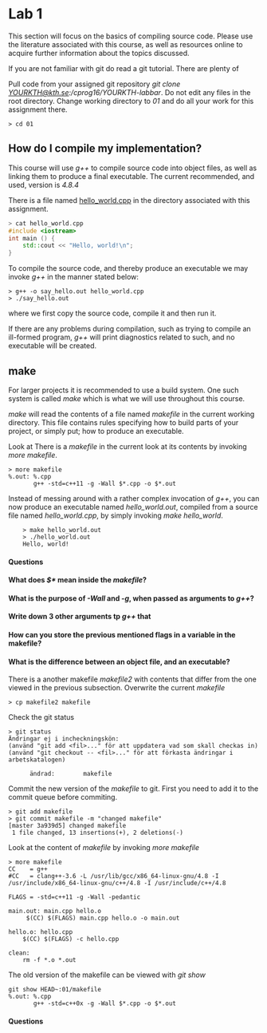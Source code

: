 # Lab 1

This section will focus on the basics of compiling source code. Please use the
literature associated with this course, as well as resources online to acquire
further information about the topics discussed.

If you are not familiar with git do read a git tutorial. There are plenty of 



Pull code from your assigned git repository
_git clone YOURKTH@kth.se:/cprog16/YOURKTH-labbar_. Do not edit any files in the root directory. Change working directory to _01_ and do all your work for this assignment there.

```
> cd 01
```


## How do I compile my implementation?

This course will use _g++_ to compile source code into object files, as
well as linking them to produce a final executable. The current recommended, and
used, version is _4.8.4_

There is a file named [hello_world.cpp](01/hello_world.cpp) in the directory associated with this assignment.

```C++
> cat hello_world.cpp
#include <iostream>
int main () {
    std::cout << "Hello, world!\n";
}
```

To compile the source code, and thereby produce an executable we may
invoke _g++_ in the manner stated below:


```
> g++ -o say_hello.out hello_world.cpp
> ./say_hello.out
```
where we first copy the source code, compile it and then run it.

If there are any problems during compilation, such as trying to
compile an ill-formed program, _g++_ will print diagnostics related to
such, and no executable will be created.

## make

For larger projects it is recommended to use a build system. One such system is
called _make_ which is what we will use throughout this
course.

_make_ will read the contents of a file named _makefile_ in the
current working directory. This file contains rules specifying
how to build parts of your project, or simply put; how to produce an executable.

Look at
There is a _makefile_ in the current look at its contents by invoking _more makefile_.

```
> more makefile
%.out: %.cpp
       g++ -std=c++11 -g -Wall $*.cpp -o $*.out
```

Instead of messing around with a rather complex invocation of _g++_, you
can now produce an executable named _hello\_world.out_, compiled from a
source file named _hello\_world.cpp_, by simply invoking _make
hello\_world_.

```
    > make hello_world.out
    > ./hello_world.out
    Hello, world!
```

#### Questions

####     What does _\$*_ mean inside the _makefile_?

####     What is the purpose of _-Wall_ and _-g_, when passed as arguments to _g++_?

#### Write down 3 other arguments tp _g++_ that

####     How can you store the previous mentioned flags in a variable in the makefile?

####   What is the difference between an object file, and an executable?

There is a another makefile _makefile2_ with contents
that differ from the one viewed in the previous subsection. Overwrite the current _makefile_

```
> cp makefile2 makefile
```

Check the git status

```
> git status
Ändringar ej i incheckningskön:
(använd "git add <fil>..." för att uppdatera vad som skall checkas in)
(använd "git checkout -- <fil>..." för att förkasta ändringar i arbetskatalogen)

      ändrad:        makefile
```

Commit the new version of the _makefile_ to git. First you need to add it to the commit queue before commiting.

```
> git add makefile
> git commit makefile -m "changed makefile"
[master 3a939d5] changed makefile
 1 file changed, 13 insertions(+), 2 deletions(-)
```

Look at the content of _makefile_ by invoking _more makefile_

```
> more makefile
CC    = g++
#CC   = clang++-3.6 -L /usr/lib/gcc/x86_64-linux-gnu/4.8 -I /usr/include/x86_64-linux-gnu/c++/4.8 -I /usr/include/c++/4.8

FLAGS = -std=c++11 -g -Wall -pedantic

main.out: main.cpp hello.o
	 $(CC) $(FLAGS) main.cpp hello.o -o main.out

hello.o: hello.cpp
	$(CC) $(FLAGS) -c hello.cpp

clean:
	rm -f *.o *.out

```

The old version of the makefile can be viewed with _git show_

```
git show HEAD~:01/makefile
%.out: %.cpp
       g++ -std=c++0x -g -Wall $*.cpp -o $*.out
```

#### Questions
